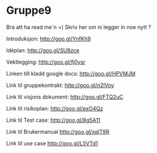 # Gruppe9

Bra att ha read me´n =)
Skriv her om ni legger in noe nytt ?

Introduksjon:
http://goo.gl/YnfKh9

Idéplan:
http://goo.gl/SU8zce

Vektlegging:
http://goo.gl/fj0ysr

Linken till kladd google docs:
http://goo.gl/HPVMJM


Link til gruppekontrakt:
http://goo.gl/n2lVoy


Link til visjons dokument:
http://goo.gl/FTQ2uC


Link til risikoplan:
http://goo.gl/exO4Qz

Link til Test case:
http://goo.gl/8g5A11

Link til Brukermanual
http://goo.gl/xqIT9R

Link til use case
http://goo.gl/L5VTd1
